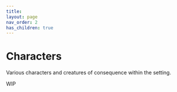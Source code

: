 ```yaml
---
title: 
layout: page
nav_order: 2
has_children: true
---
```


# Characters
Various characters and creatures of consequence within the setting.

WIP
